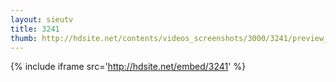 ```yaml
---
layout: sieutv
title: 3241
thumb: http://hdsite.net/contents/videos_screenshots/3000/3241/preview_360p.mp4.jpg
---
```

{% include iframe src='http://hdsite.net/embed/3241' %}
 
